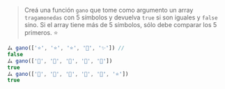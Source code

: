 > Creá una función `gano` que tome como argumento un array `tragamonedas` con 5 símbolos y devuelva `true` si son iguales y `false` sino. Si el array tiene más de 5 símbolos, sólo debe comparar los 5 primeros. :star:
>
```javascript
ム gano(['⭐️', '⭐️', '⭐️', '💫', '✨']) // 
false
ム gano(['💫', '💫', '💫', '💫', '💫']) 
true
ム gano(['💫', '💫', '💫', '💫', '💫', '⭐️']) 
true
```